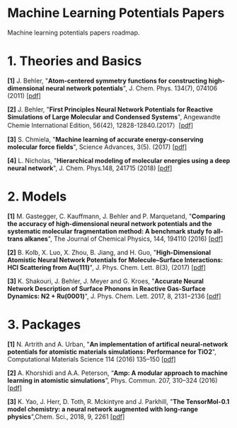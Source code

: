 # Machine Learning Potentials Papers

Machine learning potentials papers roadmap.

# 1. Theories and Basics

**[1]** J. Behler, "**Atom-centered symmetry functions for constructing high-dimensional neural network potentials**", J. Chem. Phys. 134(7), 074106 (2011) [[pdf]](https://doi.org/10.1063/1.3553717)

**[2]** J. Behler, "**First Principles Neural Network Potentials for Reactive Simulations of Large Molecular and Condensed Systems**", Angewandte Chemie International Edition, 56(42), 12828-12840.(2017）[[pdf]](https://doi.org/10.1002/anie.201703114)

**[3]** S. Chmiela, "**Machine learning of accurate energy-conserving molecular force fields**", Science Advances, 3(5). (2017) [[pdf]](https://doi.org/10.1126/sciadv.1603015)

**[4]** L. Nicholas, "**Hierarchical modeling of molecular energies using a deep neural network**", J. Chem. Phys.148, 241715 (2018) [[pdf]](https://doi.org/10.1063/1.5011181)

# 2. Models

**[1]** M. Gastegger, C. Kauffmann, J. Behler and P. Marquetand, "**Comparing the accuracy of high-dimensional neural network potentials and the systematic molecular fragmentation method: A benchmark study fo all-trans alkanes**", The Journal of Chemical Physics, 144, 194110 (2016) [[pdf]](https://doi.org/10.1063/1.4950815)

**[2]** B. Kolb, X. Luo, X. Zhou, B. Jiang, and H. Guo, "**High-Dimensional Atomistic Neural Network Potentials for Molecule–Surface Interactions: HCl Scattering from Au(111)**", J. Phys. Chem. Lett. 8(3), (2017) [[pdf]](https://doi.org/10.1021/acs.jpclett.6b02994)

**[3]** K. Shakouri, J. Behler, J. Meyer and G. Kroes, "**Accurate Neural Network Description of Surface Phonons in Reactive Gas-Surface Dynamics: N2 + Ru(0001)**", J. Phys. Chem. Lett. 2017, 8, 2131−2136 [[pdf]](https://doi.org/10.1021/acs.jpclett.7b00784)

# 3. Packages 

**[1]** N. Artrith and A. Urban, "**An implementation of artifical neural-network potentials for atomistic materials simulations: Performance for TiO2**", Computational Materials Science 114 (2016) 135–150 [[pdf]](https://doi.org/10.1016/j.commatsci.2015.11.047)

**[2]** A. Khorshidi and A.A. Peterson, “**Amp: A modular approach to machine learning in atomistic simulations**”, Phys. Commun. 207, 310–324 (2016) [[pdf]](https://doi.org/10.1016/j.cpc.2016.05.010)

**[3]** K. Yao, J. Herr, D. Toth, R. Mckintyre and J. Parkhill, "**The TensorMol-0.1 model chemistry: a neural network augmented with long-range physics**",Chem. Sci., 2018, 9, 2261 [[pdf]](https://doi.org/10.1039/C7SC04934J)
